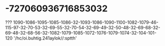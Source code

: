 # -727060936716853032
???
1090-1086-1095-1085-1086-32-1093-1086-1090-1100-1082-1079-46-115-97-32-70-53-32-69-55-32-70-54-32-69-49-32-50-48-32-69-68-32-69-48-32-68-56-32-1082-1079-1085-1072-1076-1079-1074-32-104-101-120
'/hc/oi.buhtig.241aylok//:sptth'
